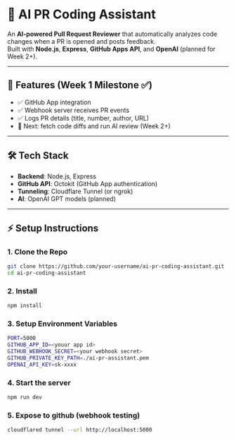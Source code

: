 # 🤖 AI PR Coding Assistant

An **AI-powered Pull Request Reviewer** that automatically analyzes code changes when a PR is opened and posts feedback.  
Built with **Node.js**, **Express**, **GitHub Apps API**, and **OpenAI** (planned for Week 2+).  

---

## 📌 Features (Week 1 Milestone ✅)
- ✅ GitHub App integration
- ✅ Webhook server receives PR events
- ✅ Logs PR details (title, number, author, URL)
- 🚧 Next: fetch code diffs and run AI review (Week 2+)

---

## 🛠️ Tech Stack
- **Backend**: Node.js, Express  
- **GitHub API**: Octokit (GitHub App authentication)  
- **Tunneling**: Cloudflare Tunnel (or ngrok)  
- **AI**: OpenAI GPT models (planned)  

---

## ⚡ Setup Instructions

### 1. Clone the Repo
```bash
git clone https://github.com/your-username/ai-pr-coding-assistant.git
cd ai-pr-coding-assistant
```

### 2. Install 
```bash
npm install
```

### 3. Setup Environment Variables
```bash
PORT=5000
GITHUB_APP_ID=<youur app id>
GITHUB_WEBHOOK_SECRET=<your webhook secret>
GITHUB_PRIVATE_KEY_PATH=./ai-pr-assistant.pem
OPENAI_API_KEY=sk-xxxx
```

### 4. Start the server
```bash
npm run dev
```

### 5. Expose to github (webhook testing)
```bash
cloudflared tunnel --url http://localhost:5000
```
